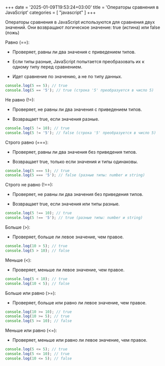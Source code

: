 +++
date = '2025-01-09T19:53:24+03:00'
title = 'Операторы сравнения в JavaScript'
categories = [ "javascript" ]
+++

Операторы сравнения в JavaScript используются для сравнения двух значений. Они возвращают логическое значение: true (истина) или false (ложь)

Равно (==):

- Проверяет, равны ли два значения с приведением типов.

- Если типы разные, JavaScript попытается преобразовать их к одному типу перед сравнением.

- Идет сравнение по значению, а не по типу данных. 

```js
console.log(5 == 5); // true
console.log(5 == '5'); // true (строка '5' преобразуется в число 5)
```

Не равно (!=):

- Проверяет, не равны ли два значения с приведением типов.

- Возвращает true, если значения разные.

```js
console.log(5 != 10); // true
console.log(5 != '5'); // false (строка '5' преобразуется в число 5)
```

Строго равно (===):

- Проверяет, равны ли два значения без приведения типов.

- Возвращает true, только если значения и типы одинаковы.

```js
console.log(5 === 5); // true
console.log(5 === '5'); // false (разные типы: number и string)
```

Строго не равно (!==):

- Проверяет, не равны ли два значения без приведения типов.

- Возвращает true, если значения или типы разные.

```js
console.log(5 !== 10); // true
console.log(5 !== '5'); // true (разные типы: number и string)
```

Больше (>):

- Проверяет, больше ли левое значение, чем правое.

```js
console.log(10 > 5); // true
console.log(5 > 10); // false
```

Меньше (<):

- Проверяет, меньше ли левое значение, чем правое.

```js
console.log(5 < 10); // true
console.log(10 < 5); // false
```

Больше или равно (>=):

- Проверяет, больше или равно ли левое значение, чем правое.

```js
console.log(10 >= 10); // true
console.log(10 >= 5); // true
console.log(5 >= 10); // false
```

Меньше или равно (<=):

- Проверяет, меньше или равно ли левое значение, чем правое.

```js
console.log(5 <= 5); // true
console.log(5 <= 10); // true
console.log(10 <= 5); // false
```